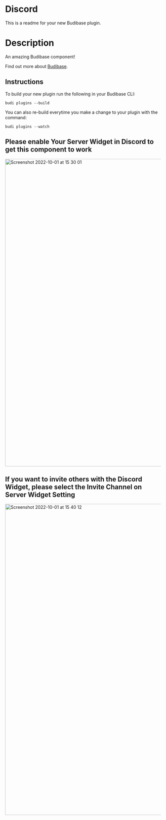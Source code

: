 # Discord
This is a readme for your new Budibase plugin.

# Description
An amazing Budibase component!

Find out more about [Budibase](https://github.com/Budibase/budibase).

## Instructions

To build your new  plugin run the following in your Budibase CLI:
```
budi plugins --build
```

You can also re-build everytime you make a change to your plugin with the command:
```
budi plugins --watch
```

## Please enable Your Server Widget in Discord to get this component to work
<img width="991" alt="Screenshot 2022-10-01 at 15 30 01" src="https://user-images.githubusercontent.com/57537261/193414950-52c6c61b-cb63-49ab-b2d2-e9adcbad6bb3.png">


## If you want to invite others with the Discord Widget, please select the Invite Channel on Server Widget Setting
<img width="1003" alt="Screenshot 2022-10-01 at 15 40 12" src="https://user-images.githubusercontent.com/57537261/193414839-7dc8963b-faac-4584-b142-467db687221f.png">

